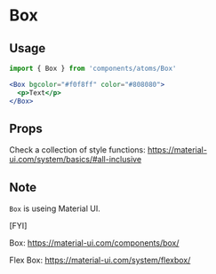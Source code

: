 # Box

## Usage
```jsx
import { Box } from 'components/atoms/Box'

<Box bgcolor="#f0f8ff" color="#808080">
  <p>Text</p>
</Box>
```

## Props

Check a collection of style functions:
https://material-ui.com/system/basics/#all-inclusive

## Note

`Box` is useing Material UI.

[FYI]

Box: https://material-ui.com/components/box/

Flex Box: https://material-ui.com/system/flexbox/